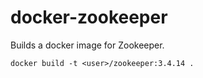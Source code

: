 docker-zookeeper
================

Builds a docker image for Zookeeper.

```docker build -t <user>/zookeeper:3.4.14 .```
